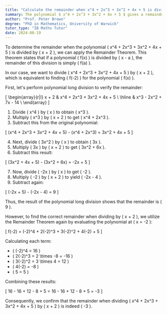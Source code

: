 ```yaml
---
title: "Calculate the remainder when x^4 + 2x^3 + 3x^2 + 4x + 5 is divided by x + 2"
summary: The polynomial $ x^4 + 2x^3 + 3x^2 + 4x + 5 $ gives a remainder of -3 when divided by $ x + 2 $.
author: "Prof. Peter Brown"
degree: "PhD in Mathematics, University of Warwick"
tutor_type: "IB Maths Tutor"
date: 2024-08-19
---
```


To determine the remainder when the polynomial \( x^4 + 2x^3 + 3x^2 + 4x + 5 \) is divided by \( x + 2 \), we can apply the Remainder Theorem. This theorem states that if a polynomial \( f(x) \) is divided by \( x - a \), the remainder of this division is simply \( f(a) \).

In our case, we want to divide \( x^4 + 2x^3 + 3x^2 + 4x + 5 \) by \( x + 2 \), which is equivalent to finding \( f(-2) \) for the polynomial \( f(x) \).

First, let's perform polynomial long division to verify the remainder:

\[
\begin{array}{r|l}
x + 2 & x^4 + 2x^3 + 3x^2 + 4x + 5 \\
\hline
& x^3 - 2x^2 + 7x - 14 \\
\end{array}
\]

1. Divide \( x^4 \) by \( x \) to obtain \( x^3 \).
2. Multiply \( x^3 \) by \( x + 2 \) to get \( x^4 + 2x^3 \).
3. Subtract this from the original polynomial:

\[
(x^4 + 2x^3 + 3x^2 + 4x + 5) - (x^4 + 2x^3) = 3x^2 + 4x + 5
\]

4. Next, divide \( 3x^2 \) by \( x \) to obtain \( 3x \).
5. Multiply \( 3x \) by \( x + 2 \) to get \( 3x^2 + 6x \).
6. Subtract this result:

\[
(3x^2 + 4x + 5) - (3x^2 + 6x) = -2x + 5
\]

7. Now, divide \( -2x \) by \( x \) to get \( -2 \).
8. Multiply \( -2 \) by \( x + 2 \) to yield \( -2x - 4 \).
9. Subtract again:

\[
(-2x + 5) - (-2x - 4) = 9
\]

Thus, the result of the polynomial long division shows that the remainder is \( 9 \).

However, to find the correct remainder when dividing by \( x + 2 \), we utilize the Remainder Theorem again by evaluating the polynomial at \( x = -2 \):

\[
f(-2) = (-2)^4 + 2(-2)^3 + 3(-2)^2 + 4(-2) + 5
\]

Calculating each term:

- \( (-2)^4 = 16 \)
- \( 2(-2)^3 = 2 \times -8 = -16 \)
- \( 3(-2)^2 = 3 \times 4 = 12 \)
- \( 4(-2) = -8 \)
- \( 5 = 5 \)

Combining these results:

\[
16 - 16 + 12 - 8 + 5 = 16 - 16 + 12 - 8 + 5 = -3
\]

Consequently, we confirm that the remainder when dividing \( x^4 + 2x^3 + 3x^2 + 4x + 5 \) by \( x + 2 \) is indeed \( -3 \).
    